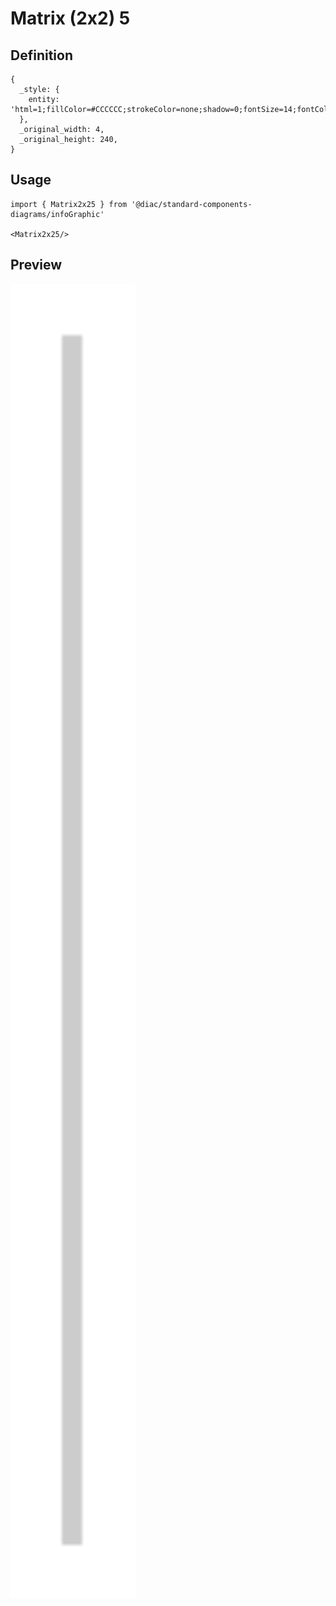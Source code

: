 # Matrix (2x2) 5

## Definition

```
{
  _style: { 
    entity: 'html=1;fillColor=#CCCCCC;strokeColor=none;shadow=0;fontSize=14;fontColor=#FFFFFF;align=center;fontStyle=1;whiteSpace=wrap;horizontal=0;rounded=0;',
  },
  _original_width: 4,
  _original_height: 240,
}
```

## Usage

```
import { Matrix2x25 } from '@diac/standard-components-diagrams/infoGraphic'

<Matrix2x25/>
```

## Preview

<img src="./matrix-2x2-5.png" width="200"/>
